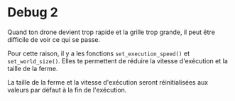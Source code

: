 # Debug 2
Quand ton drone devient trop rapide et la grille trop grande, il peut être difficile de voir ce qui se passe.

Pour cette raison, il y a les fonctions `set_execution_speed()` et `set_world_size()`.
Elles te permettent de réduire la vitesse d'exécution et la taille de la ferme. 

La taille de la ferme et la vitesse d'exécution seront réinitialisées aux valeurs par défaut à la fin de l'exécution.